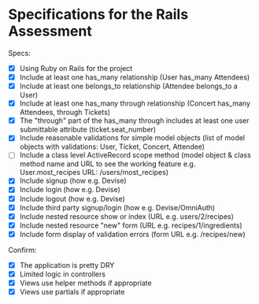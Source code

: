 # Specifications for the Rails Assessment

Specs:
- [x] Using Ruby on Rails for the project
- [x] Include at least one has_many relationship (User has_many Attendees)
- [x] Include at least one belongs_to relationship (Attendee belongs_to a User)
- [x] Include at least one has_many through relationship (Concert has_many Attendees, through Tickets)
- [x] The "through" part of the has_many through includes at least one user submittable attribute (ticket.seat_number)
- [x] Include reasonable validations for simple model objects (list of model objects with validations: User, Ticket, Concert, Attendee)
- [ ] Include a class level ActiveRecord scope method (model object & class method name and URL to see the working feature e.g. User.most_recipes URL: /users/most_recipes)
- [x] Include signup (how e.g. Devise)
- [x] Include login (how e.g. Devise)
- [x] Include logout (how e.g. Devise)
- [x] Include third party signup/login (how e.g. Devise/OmniAuth)
- [x] Include nested resource show or index (URL e.g. users/2/recipes)
- [x] Include nested resource "new" form (URL e.g. recipes/1/ingredients)
- [x] Include form display of validation errors (form URL e.g. /recipes/new)

Confirm:
- [x] The application is pretty DRY
- [x] Limited logic in controllers
- [x] Views use helper methods if appropriate
- [x] Views use partials if appropriate
